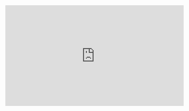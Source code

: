 <iframe width="560" height="315" src="https://www.youtube.com/embed/9Ub30X64o3E?si=QYosDlHZ6CH9qNBm" title="YouTube video player" frameborder="0" allow="accelerometer; autoplay; clipboard-write; encrypted-media; gyroscope; picture-in-picture; web-share" referrerpolicy="strict-origin-when-cross-origin" allowfullscreen></iframe>
